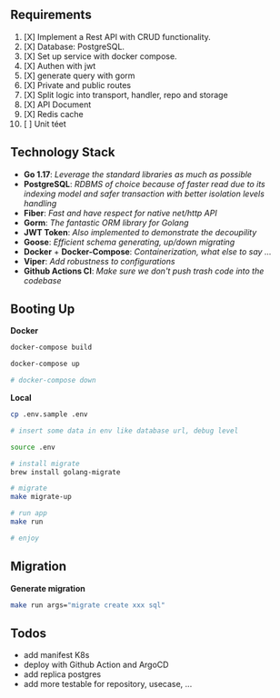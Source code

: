 ## Requirements
1. [X] Implement a Rest API with CRUD functionality.
2. [X] Database: PostgreSQL.
3. [X] Set up service with docker compose.
4. [X] Authen with jwt
5. [X] generate query with gorm
6. [X] Private and public routes
7. [X] Split logic into transport, handler, repo and storage
8. [X] API Document
9. [X] Redis cache
10. [ ] Unit téet

## Technology Stack

- **Go 1.17**: *Leverage the standard libraries as much as possible*
- **PostgreSQL**: *RDBMS of choice because of faster read due to its indexing model and safer transaction with better isolation levels handling*
- **Fiber**: *Fast and have respect for native net/http API*
- **Gorm**: *The fantastic ORM library for Golang*
- **JWT Token**: *Also implemented to demonstrate the decoupility*
- **Goose**: *Efficient schema generating, up/down migrating*
- **Docker** + **Docker-Compose**: *Containerization, what else to say ...*
- **Viper**: *Add robustness to configurations*
- **Github Actions CI**: *Make sure we don't push trash code into the codebase*

## Booting Up

**Docker**
```bash
docker-compose build

docker-compose up

# docker-compose down
```

**Local**
```bash
cp .env.sample .env

# insert some data in env like database url, debug level

source .env

# install migrate
brew install golang-migrate

# migrate
make migrate-up

# run app
make run

# enjoy

```

## Migration

**Generate migration**
```bash
make run args="migrate create xxx sql"
```

## Todos
- add manifest K8s
- deploy with Github Action and ArgoCD
- add replica postgres
- add more testable for repository, usecase, ...
